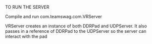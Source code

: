 TO RUN THE SERVER

Compile and run com.teamswag.com.VRServer

VRServer creates an instance of both DDRPad and UDPServer. It also passes in a reference of DDRPad
to the UDPServer so the server can interact with the pad
